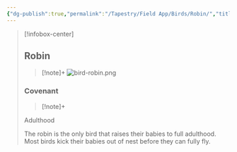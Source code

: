 ```yaml
---
{"dg-publish":true,"permalink":"/Tapestry/Field App/Birds/Robin/","title":"Robin","tags":["covenants/animals/birds"],"dgHomeLink":true,"dgEnableSearch":true}
---
```


> [!infobox-center] 
> ## Robin
> > [!note]+
> ![bird-robin.png](/img/user/File%20Vault/Field%20App/birds/bird-robin.png)
> ### Covenant
>> [!note]+ 
>  <p class="note first">Adulthood</p>
>  
><p class="note second">The robin is the only bird that raises their babies to full adulthood. Most birds kick their babies out of nest before they can fully fly.</p>
